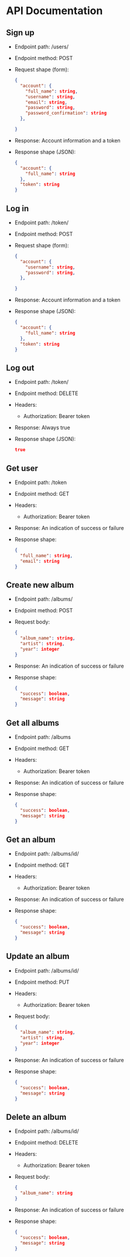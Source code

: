 # API Documentation

## Sign up

- Endpoint path: /users/
- Endpoint method: POST

- Request shape (form):

  ```json
  {
    "account": {
      "full_name": string,
      "username": string,
      "email": string,
      "password": string,
      "password_confirmation": string
    },

  }
  ```

- Response: Account information and a token
- Response shape (JSON):
  ```json
  {
    "account": {
      "full_name": string
    },
    "token": string
  }
  ```

## Log in

- Endpoint path: /token/
- Endpoint method: POST

- Request shape (form):

  ```json
  {
    "account": {
      "username": string,
      "password": string,
    },

  }
  ```

- Response: Account information and a token
- Response shape (JSON):
  ```json
  {
    "account": {
      "full_name": string
    },
    "token": string
  }
  ```

## Log out

- Endpoint path: /token/
- Endpoint method: DELETE

- Headers:

  - Authorization: Bearer token

- Response: Always true
- Response shape (JSON):
  ```json
  true
  ```

## Get user

- Endpoint path: /token
- Endpoint method: GET

- Headers:

  - Authorization: Bearer token

- Response: An indication of success or failure
- Response shape:
  ```json
  {
    "full_name": string,
    "email": string
  }
  ```

## Create new album

- Endpoint path: /albums/
- Endpoint method: POST

- Request body:

  ```json
  {
    "album_name": string,
    "artist": string,
    "year": integer
  }
  ```

- Response: An indication of success or failure
- Response shape:
  ```json
  {
    "success": boolean,
    "message": string
  }
  ```

## Get all albums

- Endpoint path: /albums
- Endpoint method: GET

- Headers:

  - Authorization: Bearer token

- Response: An indication of success or failure
- Response shape:
  ```json
  {
    "success": boolean,
    "message": string
  }
  ```

## Get an album

- Endpoint path: /albums/id/
- Endpoint method: GET

- Headers:

  - Authorization: Bearer token

- Response: An indication of success or failure
- Response shape:
  ```json
  {
    "success": boolean,
    "message": string
  }
  ```

## Update an album

- Endpoint path: /albums/id/
- Endpoint method: PUT

- Headers:

  - Authorization: Bearer token

- Request body:

  ```json
  {
    "album_name": string,
    "artist": string,
    "year": integer
  }
  ```

- Response: An indication of success or failure
- Response shape:
  ```json
  {
    "success": boolean,
    "message": string
  }
  ```

## Delete an album

- Endpoint path: /albums/id/
- Endpoint method: DELETE

- Headers:

  - Authorization: Bearer token

- Request body:

  ```json
  {
    "album_name": string
  }
  ```

- Response: An indication of success or failure
- Response shape:
  ```json
  {
    "success": boolean,
    "message": string
  }
  ```
